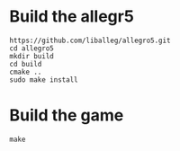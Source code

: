 # Build the allegr5 
```shell
https://github.com/liballeg/allegro5.git
cd allegro5
mkdir build
cd build
cmake ..
sudo make install
```

# Build the game
```
make
```
